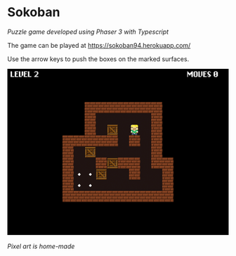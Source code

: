 # Sokoban

_Puzzle game developed using Phaser 3 with Typescript_

The game can be played at https://sokoban94.herokuapp.com/

Use the arrow keys to push the boxes on the marked surfaces.

![Screenshot](/screenshot.png)

_Pixel art is home-made_
